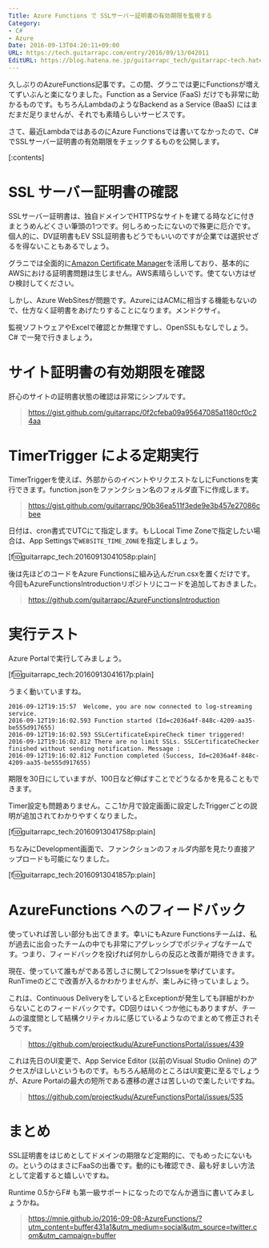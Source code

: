 ```yaml
---
Title: Azure Functions で SSLサーバー証明書の有効期限を監視する
Category:
- C#
- Azure
Date: 2016-09-13T04:20:11+09:00
URL: https://tech.guitarrapc.com/entry/2016/09/13/042011
EditURL: https://blog.hatena.ne.jp/guitarrapc_tech/guitarrapc-tech.hatenablog.com/atom/entry/10328749687184040214
---
```


久しぶりのAzureFunctions記事です。この間、グラニでは更にFunctionsが増えてずいぶんと楽になりました。Function as a Service (FaaS) だけでも非常に助かるものです。もちろんLambdaのようなBackend as a Service (BaaS) にはまだまだ足りませんが、それでも素晴らしいサービスです。

さて、最近LambdaではあるのにAzure Functionsでは書いてなかったので、C# でSSLサーバー証明書の有効期限をチェックするものを公開します。

[:contents]

# SSL サーバー証明書の確認

SSLサーバー証明書は、独自ドメインでHTTPSなサイトを建てる時などに付きまとうめんどくさい筆頭の1つです。何しろめったにないので殊更に厄介です。個人的に、DV証明書もEV SSL証明書もどうでもいいのですが企業では選択せざるを得ないこともあるでしょう。

グラニでは全面的に[Amazon Certificate Manager](https://aws.amazon.com/jp/certificate-manager/)を活用しており、基本的にAWSにおける証明書問題は生じません。AWS素晴らしいです。使てない方はぜひ検討してください。

しかし、Azure WebSitesが問題です。AzureにはACMに相当する機能もないので、仕方なく証明書をあげたりすることになります。メンドクサイ。

監視ソフトウェアやExcelで確認とか無理ですし、OpenSSLもなしでしょう。C# で一発で行きましょう。

# サイト証明書の有効期限を確認

肝心のサイトの証明書状態の確認は非常にシンプルです。

> https://gist.github.com/guitarrapc/0f2cfeba09a95647085a1180cf0c24aa

# TimerTrigger による定期実行

TimerTriggerを使えば、外部からのイベントやリクエストなしにFunctionsを実行できます。function.jsonをファンクション名のフォルダ直下に作成します。


> https://gist.github.com/guitarrapc/90b36ea511f3ede9e3b457e27086cbee

日付は、cron書式でUTCにて指定します。もしLocal Time Zoneで指定したい場合は、App Settingsで`WEBSITE_TIME_ZONE`を指定しましょう。

[f:id:guitarrapc_tech:20160913041058p:plain]

後は先ほどのコードをAzure Functionsに組み込んだrun.csxを置くだけです。今回もAzureFunctionsIntroductionリポジトリにコードを追加しておきました。

> https://github.com/guitarrapc/AzureFunctionsIntroduction

# 実行テスト

Azure Portalで実行してみましょう。

[f:id:guitarrapc_tech:20160913041617p:plain]

うまく動いていますね。

```
2016-09-12T19:15:57  Welcome, you are now connected to log-streaming service.
2016-09-12T19:16:02.593 Function started (Id=c2036a4f-848c-4209-aa35-be555d917655)
2016-09-12T19:16:02.593 SSLCertificateExpireCheck timer triggered!
2016-09-12T19:16:02.812 There are no limit SSLs. SSLCertificateChecker finished without sending notification. Message :
2016-09-12T19:16:02.812 Function completed (Success, Id=c2036a4f-848c-4209-aa35-be555d917655)
```

期限を30日にしていますが、100日など伸ばすことでどうなるかを見ることもできます。

Timer設定も問題ありません。ここ1か月で設定画面に設定したTriggerごとの説明が追加されてわかりやすくなりました。

[f:id:guitarrapc_tech:20160913041758p:plain]

ちなみにDevelopment画面で、ファンクションのフォルダ内部を見たり直接アップロードも可能になりました。

[f:id:guitarrapc_tech:20160913041857p:plain]

# AzureFunctions へのフィードバック

使っていれば苦しい部分も出てきます。幸いにもAzure Functionsチームは、私が過去に出会ったチームの中でも非常にアグレッシブでポジティブなチームです。つまり、フィードバックを投げれば何かしらの反応と改善が期待できます。

現在、使っていて誰もがである苦しさに関して2つIssueを挙げています。RunTimeのどこで改善が入るかわかりませんが、楽しみに待っていましょう。

これは、Continuous DeliveryをしているとExceptionが発生しても詳細がわからないことのフィードバックです。CD回りはいくつか他にもありますが、チームの温度間として結構クリティカルに感じているようなのでまとめて修正されそうです。

> https://github.com/projectkudu/AzureFunctionsPortal/issues/439

これは先日のUI変更で、App Service Editor (以前のVisual Studio Online) のアクセスがほしいというものです。もちろん結局のところはUI変更に至るでしょうが、Azure Portalの最大の短所である遷移の遅さは苦しいので楽したいですね。

> https://github.com/projectkudu/AzureFunctionsPortal/issues/535


# まとめ

SSL証明書をはじめとしてドメインの期限など定期的に、でもめったにないもの。というのはまさにFaaSの出番です。動的にも確認でき、最も好ましい方法として定着すると嬉しいですね。

Runtime 0.5からF# も第一級サポートになったのでなんか適当に書いてみましょうかね。

> https://mnie.github.io/2016-09-08-AzureFunctions/?utm_content=buffer431a1&utm_medium=social&utm_source=twitter.com&utm_campaign=buffer
